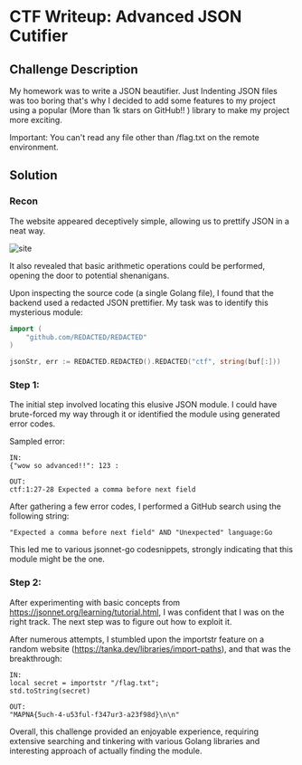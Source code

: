 # CTF Writeup: Advanced JSON Cutifier

## Challenge Description

My homework was to write a JSON beautifier. Just Indenting JSON files was too boring that's why I decided to add some features to my project using a popular (More than 1k stars on GitHub!! ) library to make my project more exciting.

Important: You can't read any file other than /flag.txt on the remote environment.

## Solution

### Recon

The website appeared deceptively simple, allowing us to prettify JSON in a neat way.

![site](https://github.com/No-Tips/ctf-writeups/assets/75416333/1a559f82-69c9-46d0-8712-7a93fc9a7622)

It also revealed that basic arithmetic operations could be performed, opening the door to potential shenanigans.

Upon inspecting the source code (a single Golang file), I found that the backend used a redacted JSON prettifier. My task was to identify this mysterious module:

```go
import (
    "github.com/REDACTED/REDACTED"
)

jsonStr, err := REDACTED.REDACTED().REDACTED("ctf", string(buf[:]))
```

### Step 1:

The initial step involved locating this elusive JSON module. I could have brute-forced my way through it or identified the module using generated error codes.

Sampled error:
```
IN:
{"wow so advanced!!": 123 :

OUT: 
ctf:1:27-28 Expected a comma before next field
```

After gathering a few error codes, I performed a GitHub search using the following string:

``` "Expected a comma before next field" AND "Unexpected" language:Go  ```

This led me to various jsonnet-go codesnippets, strongly indicating that this module might be the one.

### Step 2:

After experimenting with basic concepts from https://jsonnet.org/learning/tutorial.html, I was confident that I was on the right track. The next step was to figure out how to exploit it.

After numerous attempts, I stumbled upon the importstr feature on a random website (https://tanka.dev/libraries/import-paths), and that was the breakthrough:

``` 
IN:
local secret = importstr "/flag.txt";
std.toString(secret)

OUT:
"MAPNA{5uch-4-u53ful-f347ur3-a23f98d}\n\n"
```

Overall, this challenge provided an enjoyable experience, requiring extensive searching and tinkering with various Golang libraries and interesting approach of actually finding the module.
